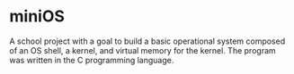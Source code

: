 # miniOS

A school project with a goal to build a basic operational system composed of an OS shell, a kernel, and virtual memory for the kernel. 
The program was written in the C programming language. 
